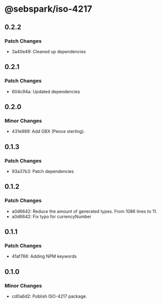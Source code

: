 # @sebspark/iso-4217

## 0.2.2

### Patch Changes

- 3a40e49: Cleaned up dependencies

## 0.2.1

### Patch Changes

- 604c94a: Updated dependencies

## 0.2.0

### Minor Changes

- 431e989: Add GBX (Pence sterling).

## 0.1.3

### Patch Changes

- 93a37b3: Patch dependencies

## 0.1.2

### Patch Changes

- a0d6642: Reduce the amount of generated types. From 1086 lines to 11.
- a0d6642: Fix typo for currencyNumber

## 0.1.1

### Patch Changes

- 41af766: Adding NPM keywords

## 0.1.0

### Minor Changes

- cd0a6d2: Publish ISO-4217 package.
